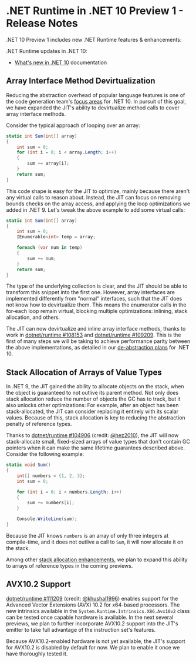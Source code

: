 # .NET Runtime in .NET 10 Preview 1 - Release Notes

.NET 10 Preview 1 includes new .NET Runtime features & enhancements:

.NET Runtime updates in .NET 10:

- [What's new in .NET 10](https://learn.microsoft.com/dotnet/core/whats-new/dotnet-10/overview) documentation

## Array Interface Method Devirtualization

Reducing the abstraction overhead of popular language features is one of the code generation team's [focus areas](https://github.com/dotnet/runtime/issues/108988) for .NET 10. In pursuit of this goal, we have expanded the JIT's ability to devirtualize method calls to cover array interface methods.

Consider the typical approach of looping over an array:

```csharp
static int Sum(int[] array)
{
    int sum = 0;
    for (int i = 0; i < array.Length; i++)
    {
        sum += array[i];
    }
    return sum;
}
```

This code shape is easy for the JIT to optimize, mainly because there aren't any virtual calls to reason about. Instead, the JIT can focus on removing bounds checks on the array access, and applying the loop optimizations we added in .NET 9. Let's tweak the above example to add some virtual calls:

```csharp
static int Sum(int[] array)
{
    int sum = 0;
    IEnumerable<int> temp = array;

    foreach (var num in temp)
    {
        sum += num;
    }
    return sum;
}
```

The type of the underlying collection is clear, and the JIT should be able to transform this snippet into the first one. However, array interfaces are implemented differently from "normal" interfaces, such that the JIT does not know how to devirtualize them. This means the enumerator calls in the for-each loop remain virtual, blocking multiple optimizations: inlining, stack allocation, and others.

The JIT can now devirtualize and inline array interface methods, thanks to work in [dotnet/runtime #108153](https://github.com/dotnet/runtime/pull/108153) and [dotnet/runtime #109209](https://github.com/dotnet/runtime/pull/109209). This is the first of many steps we will be taking to achieve performance parity between the above implementations, as detailed in our [de-abstraction plans](https://github.com/dotnet/runtime/issues/108913) for .NET 10.

## Stack Allocation of Arrays of Value Types

In .NET 9, the JIT gained the ability to allocate objects on the stack, when the object is guaranteed to not outlive its parent method. Not only does stack allocation reduce the number of objects the GC has to track, but it also unlocks other optimizations: For example, after an object has been stack-allocated, the JIT can consider replacing it entirely with its scalar values. Because of this, stack allocation is key to reducing the abstraction penalty of reference types.

Thanks to [dotnet/runtime #104906](https://github.com/dotnet/runtime/pull/104906) (credit: [@hez2010](https://github.com/hez2010)), the JIT will now stack-allocate small, fixed-sized arrays of value types that don't contain GC pointers when it can make the same lifetime guarantees described above. Consider the following example:

```csharp
static void Sum()
{
    int[] numbers = {1, 2, 3};
    int sum = 0;

    for (int i = 0; i < numbers.Length; i++)
    {
        sum += numbers[i];
    }

    Console.WriteLine(sum);
}

```

Because the JIT knows `numbers` is an array of only three integers at compile-time, and it does not outlive a call to `Sum`, it will now allocate it on the stack.

Among other [stack allocation enhancements](https://github.com/dotnet/runtime/issues/104936), we plan to expand this ability to arrays of reference types in the coming previews.

## AVX10.2 Support

[dotnet/runtime #111209](https://github.com/dotnet/runtime/pull/111209) (credit: [@khushal1996](https://github.com/khushal1996)) enables support for the Advanced Vector Extensions (AVX) 10.2 for x64-based processors. The new intrinsics available in the `System.Runtime.Intrinsics.X86.Avx10v2` class can be tested once capable hardware is available. In the next several previews, we plan to further incorporate AVX10.2 support into the JIT's emitter to take full advantage of the instruction set's features.

Because AVX10.2-enabled hardware is not yet available, the JIT's support for AVX10.2 is disabled by default for now. We plan to enable it once we have thoroughly tested it.
